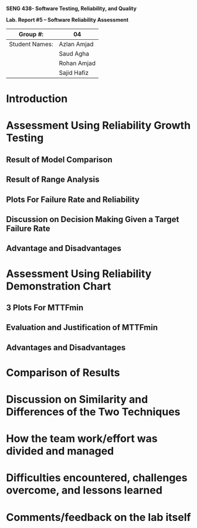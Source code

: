 **SENG 438- Software Testing, Reliability, and Quality**

**Lab. Report \#5 – Software Reliability Assessment**

| Group \#:      | 04          |
| -------------- | ----------- |
| Student Names: | Azlan Amjad |
|                | Saud Agha   |
|                | Rohan Amjad |
|                | Sajid Hafiz |

# Introduction

#


# Assessment Using Reliability Growth Testing

## Result of Model Comparison

## Result of Range Analysis

## Plots For Failure Rate and Reliability

## Discussion on Decision Making Given a Target Failure Rate

## Advantage and Disadvantages


# Assessment Using Reliability Demonstration Chart

## 3 Plots For MTTFmin

## Evaluation and Justification of MTTFmin

## Advantages and Disadvantages

#



# Comparison of Results

# Discussion on Similarity and Differences of the Two Techniques

# How the team work/effort was divided and managed

#

# Difficulties encountered, challenges overcome, and lessons learned

# Comments/feedback on the lab itself
